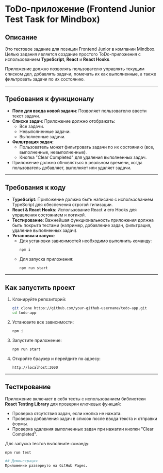 # ToDo-приложение (Frontend Junior Test Task for Mindbox)

## Описание

Это тестовое задание для позиции Frontend Junior в компании Mindbox. Целью задания является создание простого ToDo-приложения с использованием **TypeScript**, **React** и **React Hooks**.

Приложение должно позволять пользователю управлять текущим списком дел, добавлять задачи, помечать их как выполненные, а также фильтровать задачи по их состоянию.

---

## Требования к функционалу

- **Поле для ввода новой задачи**: Позволяет пользователю ввести текст задачи.
- **Списки задач**: Приложение должно отображать:
  - Все задачи.
  - Невыполненные задачи.
  - Выполненные задачи.
- **Фильтрация задач**:
  - Пользователь может фильтровать задачи по их состоянию (все, выполненные, невыполненные).
  - Кнопка "Clear Completed" для удаления выполненных задач.
- Приложение должно обновляться в реальном времени, когда пользователь добавляет, выполняет или удаляет задачи.

---

## Требования к коду

- **TypeScript**: Приложение должно быть написано с использованием TypeScript для обеспечения строгой типизации.
- **React & React Hooks**: Использование React и его Hooks для управления состоянием и логикой.
- **Тестирование**: Важнейшая функциональность приложения должна быть покрыта тестами (например, добавление задач, фильтрация, удаление выполненных задач).
- **Установка и запуск**:
  - Для установки зависимостей необходимо выполнить команду:
    ```bash
    npm i
    ```
  - Для запуска приложения:
    ```bash
    npm run start
    ```
---

## Как запустить проект

1. Клонируйте репозиторий:

    ```bash
    git clone https://github.com/your-github-username/todo-app.git
    cd todo-app
    ```

2. Установите все зависимости:

    ```bash
    npm i
    ```

3. Запустите приложение:

    ```bash
    npm run start
    ```

4. Откройте браузер и перейдите по адресу:

    ```
    http://localhost:3000
    ```

---

## Тестирование

Приложение включает в себя тесты с использованием библиотеки **React Testing Library** для проверки ключевых функций:

- Проверка отсутствия задач, если кнопка не нажата.
- Проверка добавления задач в список после ввода текста и отправки формы.
- Проверка удаления выполненных задач при нажатии кнопки "Clear Completed".

Для запуска тестов выполните команду:

```bash
npm run test

## Демонстрация 
Приложение развернуто на GitHub Pages.






